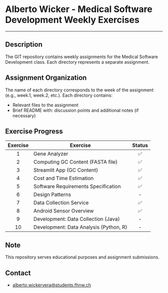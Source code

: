 # Alberto Wicker - Medical Software Development Weekly Exercises


---

## Description
The GIT repository contains weekly assignments for the Medical Software Development class. Each directory represents a separate assignment.

## Assignment Organization
The name of each directory corresponds to the week of the assignment (e.g., week.1, week.2, etc.). Each directory contains:

- Relevant files to the assignment
- Brief README with: discussion points and additional notes (if necessary)

## Exercise Progress

|  Exercise   | Exercise                                          |  Status  |
|:----------:|---------------------------------------------------|:--------:|
|      1     | Gene Analyzer                                     |    ✅    |
|      2     | Computing GC Content (FASTA file)                 |    ✅    |
|      3     | Streamlit App (GC Content)                        |    ✅    |
|      4     | Cost and Time Estimation                          |    ✅    |
|      5     | Software Requirements Specification               |    ✅    |
|      6     | Design Patterns                                   |    -     |
|      7     | Data Collection Service                           |    ✅    |
|      8     | Android Sensor Overview                           |    ✅    |
|      9     | Development: Data Collection (Java)               |    -     |
|     10     | Development: Data Analysis (Python, R)            |    -     |

## Note
This repository serves educational purposes and assignment submissions.

## Contact
- alberto.wickervera@students.fhnw.ch
